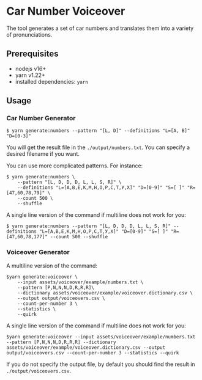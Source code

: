 # Car Number Voiceover

The tool generates a set of car numbers and translates them into a
variety of pronunciations.

## Prerequisites

* nodejs v16+
* yarn v1.22+
* installed dependencies: `yarn`

## Usage

### Car Number Generator

```shell
$ yarn generate:numbers --pattern "[L, D]" --definitions "L=[A, B]" "D=[0-3]"
```

You will get the result file in the `./output/numbers.txt`. You can
specify a desired filename if you want.

You can use more complicated patterns. For instance:

```shell
$ yarn generate:numbers \
    --pattern "[L, D, D, D, L, L, S, R]" \
    --definitions "L=[А,В,Е,К,М,Н,О,Р,С,Т,У,Х]" "D=[0-9]" "S=[ ]" "R=[47,60,78,79]" \
    --count 500 \
    --shuffle
```

A single line version of the command if multiline does not work for
you:

```shell
$ yarn generate:numbers --pattern "[L, D, D, D, L, L, S, R]" --definitions "L=[А,В,Е,К,М,Н,О,Р,С,Т,У,Х]" "D=[0-9]" "S=[ ]" "R=[47,60,78,177]" --count 500 --shuffle
```

### Voiceover Generator

A multiline version of the command:

```shell
$yarn generate:voiceover \
    --input assets/voiceover/example/numbers.txt \
    --pattern [P,N,N,N,D,R,R,R]\ 
    --dictionary assets/voiceover/example/voiceover.dictionary.csv \
    --output output/voiceovers.csv \
    --count-per-number 3 \
    --statistics \
    --quirk
```

A single line version of the command if multiline does not work for
you:

```shell
$yarn generate:voiceover --input assets/voiceover/example/numbers.txt --pattern [P,N,N,N,D,R,R,R] --dictionary assets/voiceover/example/voiceover.dictionary.csv --output output/voiceovers.csv --count-per-number 3 --statistics --quirk
```

If you do not specify the output file, by default you should find the
result in `./output/voiceovers.csv`.